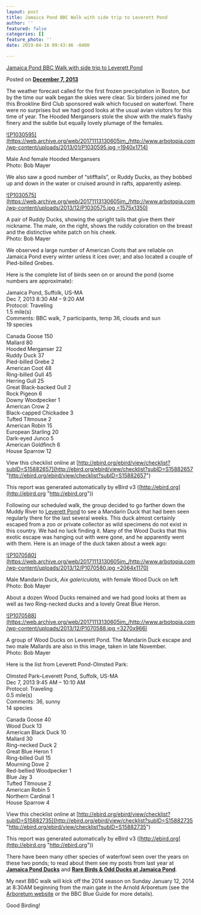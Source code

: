 ```yaml
---
layout: post
title: Jamaica Pond BBC Walk with side trip to Leverett Pond
author: ''
featured: false
categories: []
feature_photo: ''
date: 2019-04-16 09:43:46 -0400

---
```

[Jamaica Pond BBC Walk with side trip to Leverett Pond](https://web.archive.org/web/20171113130605/http://www.arbotopia.com/jamaica-pond-bbc-walk-with-side-trip-to-leverett-pond/)

Posted on [**December 7, 2013**](https://web.archive.org/web/20171113130605/http://www.arbotopia.com/jamaica-pond-bbc-walk-with-side-trip-to-leverett-pond/ "6:07 pm")

The weather forecast called for the first frozen precipitation in Boston, but by the time our walk began the skies were clear. Six birders joined me for this Brookline Bird Club sponsored walk which focused on waterfowl. There were no surprises but we had good looks at the usual avian visitors for this time of year. The Hooded Mergansers stole the show with the male’s flashy finery and the subtle but equally lovely plumage of the females.

[![P1030595](https://web.archive.org/web/20171113130605im_/http://www.arbotopia.com/wp-content/uploads/2013/01/P1030595.jpg =1940x1714)](https://web.archive.org/web/20171113130605/http://www.arbotopia.com/wp-content/uploads/2013/01/P1030595.jpg)

Male And female Hooded Mergansers  
Photo: Bob Mayer

We also saw a good number of “stifftails”, or Ruddy Ducks, as they bobbed up and down in the water or cruised around in rafts, apparently asleep.

[![P1030575](https://web.archive.org/web/20171113130605im_/http://www.arbotopia.com/wp-content/uploads/2013/12/P1030575.jpg =1575x1350)](https://web.archive.org/web/20171113130605/http://www.arbotopia.com/wp-content/uploads/2013/12/P1030575.jpg)

A pair of Ruddy Ducks, showing the upright tails that give them their nickname. The male, on the right, shows the ruddy coloration on the breast and the distinctive white patch on his cheek.  
Photo: Bob Mayer

We observed a large number of American Coots that are reliable on Jamaica Pond every winter unless it ices over; and also located a couple of Pied-billed Grebes.

Here is the complete list of birds seen on or around the pond (some numbers are approximate):

Jamaica Pond, Suffolk, US-MA  
Dec 7, 2013 8:30 AM – 9:20 AM  
Protocol: Traveling  
1\.5 mile(s)  
Comments: BBC walk, 7 participants, temp 36, clouds and sun  
19 species

Canada Goose 150  
Mallard 80  
Hooded Merganser 22  
Ruddy Duck 37  
Pied-billed Grebe 2  
American Coot 48  
Ring-billed Gull 45  
Herring Gull 25  
Great Black-backed Gull 2  
Rock Pigeon 6  
Downy Woodpecker 1  
American Crow 2  
Black-capped Chickadee 3  
Tufted Titmouse 2  
American Robin 15  
European Starling 20  
Dark-eyed Junco 5  
American Goldfinch 6  
House Sparrow 12

View this checklist online at [http://ebird.org/ebird/view/checklist?subID=S15882657](http://ebird.org/ebird/view/checklist?subID=S15882657 "http://ebird.org/ebird/view/checklist?subID=S15882657")

This report was generated automatically by eBird v3 ([http://ebird.org](http://ebird.org "http://ebird.org"))

Following our scheduled walk, the group decided to go farther down the Muddy River to [Leverett Pond](https://web.archive.org/web/20171113130605/https://maps.google.com/maps?oe=utf-8&client=firefox-a&q=leverett+pond&ie=UTF-8&hq=&hnear=0x89e3799bf7ca5239:0xcfc4c7215c5f096a,Leverett+Pond&gl=us&ei=RWKjUqPnJKXgsATHqoKYCA&ved=0CJMBELYDMA4 "Leverett Pond") to see a Mandarin Duck that had been seen regularly there for the last several weeks. This duck almost certainly escaped from a zoo or private collector as wild specimens do not exist in this country. We had no luck finding it. Many of the Wood Ducks that this exotic escape was hanging out with were gone, and he apparently went with them. Here is an image of the duck taken about a week ago:

[![P1070580](https://web.archive.org/web/20171113130605im_/http://www.arbotopia.com/wp-content/uploads/2013/12/P1070580.jpg =2064x1170)](https://web.archive.org/web/20171113130605/http://www.arbotopia.com/wp-content/uploads/2013/12/P1070580.jpg)

Male Mandarin Duck, _Aix galericulata,_ with female Wood Duck on left  
Photo: Bob Mayer

About a dozen Wood Ducks remained and we had good looks at them as well as two Ring-necked ducks and a lovely Great Blue Heron.

[![P1070588](https://web.archive.org/web/20171113130605im_/http://www.arbotopia.com/wp-content/uploads/2013/12/P1070588.jpg =3270x966)](https://web.archive.org/web/20171113130605/http://www.arbotopia.com/wp-content/uploads/2013/12/P1070588.jpg)

A group of Wood Ducks on Leverett Pond. The Mandarin Duck escape and two male Mallards are also in this image, taken in late November.  
Photo: Bob Mayer

Here is the list from Leverett Pond-Olmsted Park:

Olmsted Park–Leverett Pond, Suffolk, US-MA  
Dec 7, 2013 9:45 AM – 10:10 AM  
Protocol: Traveling  
0\.5 mile(s)  
Comments: 36, sunny  
14 species

Canada Goose 40  
Wood Duck 13  
American Black Duck 10  
Mallard 30  
Ring-necked Duck 2  
Great Blue Heron 1  
Ring-billed Gull 15  
Mourning Dove 2  
Red-bellied Woodpecker 1  
Blue Jay 3  
Tufted Titmouse 2  
American Robin 5  
Northern Cardinal 1  
House Sparrow 4

View this checklist online at [http://ebird.org/ebird/view/checklist?subID=S15882735](http://ebird.org/ebird/view/checklist?subID=S15882735 "http://ebird.org/ebird/view/checklist?subID=S15882735")

This report was generated automatically by eBird v3 ([http://ebird.org](http://ebird.org "http://ebird.org"))

There have been many other species of waterfowl seen over the years on these two ponds; to read about them see my posts from last year at [**Jamaica Pond Ducks**](https://web.archive.org/web/20171113130605/http://www.arbotopia.com/birdjamaica-pond-ducks/%20%E2%80%8E "Jamaica Pond Ducks") and [**Rare Birds & Odd Ducks at Jamaica Pond**](https://web.archive.org/web/20171113130605/http://www.arbotopia.com/rare-birds-odd%E2%80%A6t-jamaica-pond/ "Rare Birds & Odd Ducks on Jamaica Pond").

My next BBC walk will kick off the 2014 season on Sunday January 12, 2014 at 8:30AM beginning from the main gate in the Arnold Arboretum (see the [Arboretum website](https://web.archive.org/web/20171113130605/http://www.arboretum.harvard.edu/ "Arnold Arboretum") or the BBC Blue Guide for more details).

Good Birding!